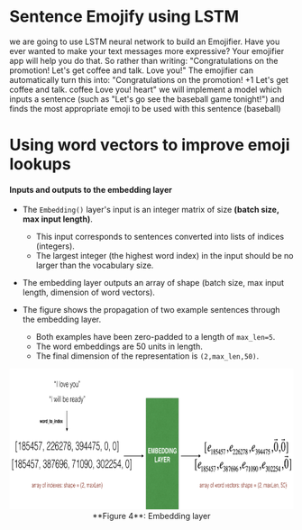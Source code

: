 # Sentence Emojify using LSTM
we are going to use LSTM neural network to build an Emojifier. 
Have you ever wanted to make your text messages more expressive? 
Your emojifier app will help you do that. So rather than writing: 
"Congratulations on the promotion! Let's get coffee and talk. Love you!"
The emojifier can automatically turn this into: "Congratulations on the promotion! +1 Let's get coffee and talk. coffee Love you! heart"
we will implement a model which inputs a sentence (such as "Let's go see the baseball game tonight!") 
and finds the most appropriate emoji to be used with this sentence (baseball)

# Using word vectors to improve emoji lookups


#### Inputs and outputs to the embedding layer

* The `Embedding()` layer's input is an integer matrix of size **(batch size, max input length)**. 
    * This input corresponds to sentences converted into lists of indices (integers).
    * The largest integer (the highest word index) in the input should be no larger than the vocabulary size.
* The embedding layer outputs an array of shape (batch size, max input length, dimension of word vectors).

* The figure shows the propagation of two example sentences through the embedding layer. 
    * Both examples have been zero-padded to a length of `max_len=5`.
    * The word embeddings are 50 units in length.
    * The final dimension of the representation is  `(2,max_len,50)`. 

<img src="images/embedding1.png" style="width:700px;height:250px;">
<caption><center> **Figure 4**: Embedding layer</center></caption>

